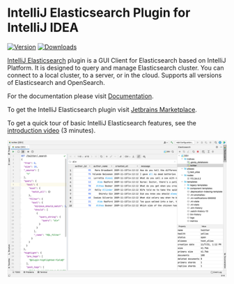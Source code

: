 # IntelliJ Elasticsearch Plugin for IntelliJ IDEA

[![Version](https://img.shields.io/jetbrains/plugin/v/org.elasticsearch4idea.svg)](https://plugins.jetbrains.com/plugin/org.elasticsearch4idea)
[![Downloads](https://img.shields.io/jetbrains/plugin/d/org.elasticsearch4idea.svg)](https://plugins.jetbrains.com/plugin/org.elasticsearch4idea)

[IntelliJ Elasticsearch](https://www.intellij-elasticsearch.com/) plugin is a GUI Client for Elasticsearch based on IntelliJ Platform.
It is designed to query and manage Elasticsearch cluster.
You can connect to a local cluster, to a server, or in the cloud.
Supports all versions of Elasticsearch and OpenSearch.

For the documentation please visit [Documentation](https://www.intellij-elasticsearch.com/docs/getting-started/overview/).

To get the IntelliJ Elasticsearch plugin visit [Jetbrains Marketplace](https://plugins.jetbrains.com/plugin/14512-elasticsearch).


To get a quick tour of basic IntelliJ Elasticsearch features, see the [introduction video](https://youtu.be/lSsnPGMG830) (3 minutes).

![IntelliJ Elasticsearch](doc/intellij_elasticsearch.png)
